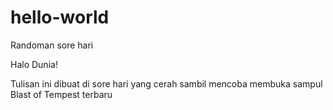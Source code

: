 # hello-world
Randoman sore hari

Halo Dunia!

Tulisan ini dibuat di sore hari yang cerah sambil mencoba membuka sampul Blast of Tempest terbaru
